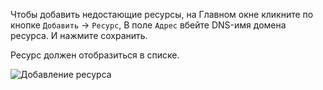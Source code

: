 Чтобы добавить недостающие ресурсы, на Главном окне кликните по кнопке `Добавить` -> `Ресурс`, В поле `Адрес` вбейте DNS-имя домена ресурса. И нажмите сохранить.

Ресурс должен отобразиться в списке.

![Добавление ресурса](../../assets/common-images/Continent_TlsClient/Continent_TlsClient-Add_resource.png)

<!-- // code: language=markdown insertSpaces=true tabSize=2 -->
